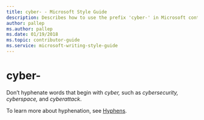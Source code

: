 ```yaml
---
title: cyber- - Microsoft Style Guide
description: Describes how to use the prefix 'cyber-' in Microsoft content and clarifies how to handle hyphenating terms that use the prefix.
author: pallep
ms.author: pallep
ms.date: 01/19/2018
ms.topic: contributor-guide
ms.service: microsoft-writing-style-guide
---
```


# cyber-

Don’t hyphenate words that begin with *cyber,* such as *cybersecurity,* *cyberspace,* and *cyberattack*.

To learn more about hyphenation, see [Hyphens](~/punctuation/dashes-hyphens/hyphens.md).
